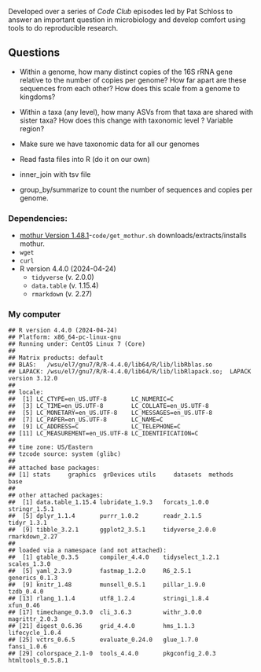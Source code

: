 Developed over a series of *Code Club* episodes led by Pat Schloss to
answer an important question in microbiology and develop comfort using
tools to do reproducible research.

## Questions

-   Within a genome, how many distinct copies of the 16S rRNA gene
    relative to the number of copies per genome? How far apart are these
    sequences from each other? How does this scale from a genome to
    kingdoms?

-   Within a taxa (any level), how many ASVs from that taxa are shared
    with sister taxa? How does this change with taxonomic level ?
    Variable region?

-   Make sure we have taxonomic data for all our genomes

-   Read fasta files into R (do it on our own)

-   inner\_join with tsv file

-   group\_by/summarize to count the number of sequences and copies per
    genome.

### Dependencies:

-   [mothur Version
    1.48.1](https://github.com/mothur/mothur/releases)-`code/get_mothur.sh`
    downloads/extracts/installs mothur.
-   `wget`
-   `curl`
-   R version 4.4.0 (2024-04-24)
    -   `tidyverse` (v. 2.0.0)
    -   `data.table` (v. 1.15.4)
    -   `rmarkdown` (v. 2.27)

### My computer

    ## R version 4.4.0 (2024-04-24)
    ## Platform: x86_64-pc-linux-gnu
    ## Running under: CentOS Linux 7 (Core)
    ## 
    ## Matrix products: default
    ## BLAS:   /wsu/el7/gnu7/R/R-4.4.0/lib64/R/lib/libRblas.so 
    ## LAPACK: /wsu/el7/gnu7/R/R-4.4.0/lib64/R/lib/libRlapack.so;  LAPACK version 3.12.0
    ## 
    ## locale:
    ##  [1] LC_CTYPE=en_US.UTF-8       LC_NUMERIC=C              
    ##  [3] LC_TIME=en_US.UTF-8        LC_COLLATE=en_US.UTF-8    
    ##  [5] LC_MONETARY=en_US.UTF-8    LC_MESSAGES=en_US.UTF-8   
    ##  [7] LC_PAPER=en_US.UTF-8       LC_NAME=C                 
    ##  [9] LC_ADDRESS=C               LC_TELEPHONE=C            
    ## [11] LC_MEASUREMENT=en_US.UTF-8 LC_IDENTIFICATION=C       
    ## 
    ## time zone: US/Eastern
    ## tzcode source: system (glibc)
    ## 
    ## attached base packages:
    ## [1] stats     graphics  grDevices utils     datasets  methods   base     
    ## 
    ## other attached packages:
    ##  [1] data.table_1.15.4 lubridate_1.9.3   forcats_1.0.0     stringr_1.5.1    
    ##  [5] dplyr_1.1.4       purrr_1.0.2       readr_2.1.5       tidyr_1.3.1      
    ##  [9] tibble_3.2.1      ggplot2_3.5.1     tidyverse_2.0.0   rmarkdown_2.27   
    ## 
    ## loaded via a namespace (and not attached):
    ##  [1] gtable_0.3.5      compiler_4.4.0    tidyselect_1.2.1  scales_1.3.0     
    ##  [5] yaml_2.3.9        fastmap_1.2.0     R6_2.5.1          generics_0.1.3   
    ##  [9] knitr_1.48        munsell_0.5.1     pillar_1.9.0      tzdb_0.4.0       
    ## [13] rlang_1.1.4       utf8_1.2.4        stringi_1.8.4     xfun_0.46        
    ## [17] timechange_0.3.0  cli_3.6.3         withr_3.0.0       magrittr_2.0.3   
    ## [21] digest_0.6.36     grid_4.4.0        hms_1.1.3         lifecycle_1.0.4  
    ## [25] vctrs_0.6.5       evaluate_0.24.0   glue_1.7.0        fansi_1.0.6      
    ## [29] colorspace_2.1-0  tools_4.4.0       pkgconfig_2.0.3   htmltools_0.5.8.1
